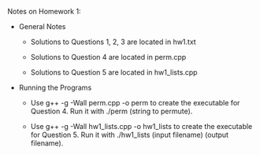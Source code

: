 Notes on Homework 1:

* General Notes
    - Solutions to Questions 1, 2, 3 are located in hw1.txt
    
    - Solutions to Question 4 are located in perm.cpp
    
    - Solutions to Question 5 are located in hw1_lists.cpp
    
* Running the Programs
    - Use g++ -g -Wall perm.cpp -o perm to create the executable for Question 4. Run it with ./perm (string to permute).

    - Use g++ -g -Wall hw1_lists.cpp -o hw1_lists to create the executable for Question 5. Run it with ./hw1_lists (input filename) (output filename).
